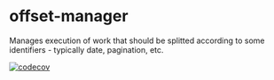 # offset-manager

Manages execution of work that should be splitted according to some identifiers - typically date, pagination, etc.

[![codecov](https://codecov.io/gh/kobiburnley/offset-manager/branch/master/graph/badge.svg)](https://codecov.io/gh/kobiburnley/offset-manager)